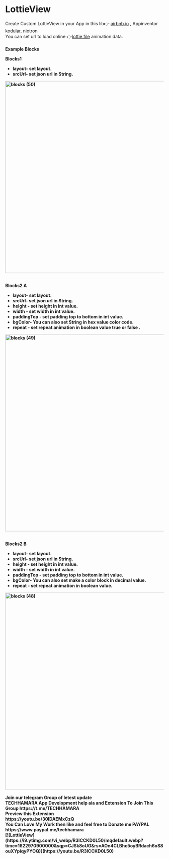 # LottieView
Create Custom LottieView in your App in this lib👉 <a href='http://airbnb.io/lottie/#/web' target='_blank'>airbnb.io</a>
, Appinventor kodular, niotron
<br>You can set url to load online 👉<a href='https://lottiefiles.com/' target='_blank'>lottie file</a> animation data.
<br>  <br>
<b> Example Blocks<b> <br>
 
  
  <b>Blocks1<b><br>
 * <b>layout</b>- set layout.
   <br>
 * <b>srcUrl</b>- set json url in String.
     <br>
<img width="610" alt="blocks (50)" src="https://user-images.githubusercontent.com/83898001/120901004-ca17a880-c655-11eb-844e-c8579f58b334.png">
  <br>
    
  <br> <b>Blocks2 A<br>
 * <b>layout</b>- set layout.
   <br>
 * <b>srcUrl</b>- set json url in String.
     <br>
 * <b>height </b>- set height in int value.
       <br>
 * <b>width </b>- set width in int value.
         <br>
 * <b>paddingTop </b>- set padding top to bottom in int value.
           <br>
 * <b>bgColor<b>- You can also set String in hex value color code.<br>
 * <b>repeat <b>- set repeat animation in boolean value true or false .
           <br>
<img width="625" alt="blocks (49)" src="https://user-images.githubusercontent.com/83898001/120901016-dac81e80-c655-11eb-823b-22dab0228545.png">
  <br>
      
  <br> <b>Blocks2 B<b>
 * <b>layout</b>- set layout.
   <br>
 * <b>srcUrl</b>- set json url in String.
     <br>
 * <b>height </b>- set height in int value.
       <br>
 * <b>width </b>- set width in int value.
         <br>
 * <b>paddingTop </b>- set padding top to bottom in int value.
           <br>
 * <b>bgColor<b>- You can also set make a color block in  decimal value.<br>
 * <b>repeat <b>- set repeat animation in boolean value.
           <br>
<img width="625" alt="blocks (48)" src="https://user-images.githubusercontent.com/83898001/120901021-e0256900-c655-11eb-8d5f-8756d2e92615.png">
     
   <br>
   <br>Join our telegram Group of letest update
<br>TECHHAMARA
App Development help aia and Extension To Join This Group
https://t.me/TECHHAMARA
<br>
Preview this Extension 
<br>
https://youtu.be/30lDAEMxCzQ
<br>
You Can Love My Work then like and feel free to Donate me PAYPAL
<br>https://www.paypal.me/techhamara
<br>
[![LottieView](https://i9.ytimg.com/vi_webp/R3lCCKD0L50/mqdefault.webp?time=1622970900000&sqp=CJSk8oUG&rs=AOn4CLBhc5oyBRdach6oS8ouXYpiqyPYOQ)](https://youtu.be/R3lCCKD0L50)

